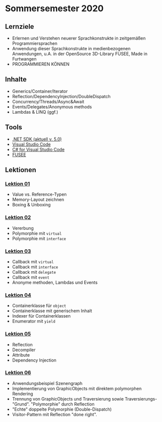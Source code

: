 # Sommersemester 2020

## Lernziele

 - Erlernen und Verstehen neuerer Sprachkonstrukte in zeitgemäßen Programmiersprachen
 - Anwendung dieser Sprachkonstrukte in medienbezogenen Anwendungen, u.A. in der OpenSource 3D-Library FUSEE, Made in
   Furtwangen 
 - PROGRAMMIEREN KÖNNEN


## Inhalte 

- Generics/Container/Iterator
- Reflection/DependencyInjection/DoubleDispatch
- Concurrency/Threads/Async&Await
- Events/Delegates/Anonymous methods
- Lambdas & LINQ (ggf.)

## Tools

- [.NET SDK (aktuell v. 5.0)](https://dotnet.microsoft.com/download)
- [Visual Studio Code](https://code.visualstudio.com/download)
- [C# for Visual Studio Code](https://marketplace.visualstudio.com/items?itemName=ms-vscode.csharp)
- [FUSEE](http://fusee3d.org/)

## Lektionen

### [Lektion 01](01_MemValRef)

 - Value vs. Reference-Typen
 - Memory-Layout zeichnen
 - Boxing & Unboxing

### [Lektion 02](02_Inheritance)

- Vererbung 
- Polymorphie mit `virtual`
- Polymorphie mit `interface`

### [Lektion 03](03_Callback)

- Callback mit `virtual`
- Callback mit `interface`
- Callback mit `delegate`
- Callback mit `event`
- Anonyme methoden, Lambdas und Events

### [Lektion 04](04_Generics)

- Containerklasse für `object`
- Containerklasse mit generischem Inhalt
- Indexer für Containerklassen
- Enumerator mit `yield`

### [Lektion 05](05_Reflection)

- Reflection
- Decompiler
- Attribute
- Dependency Injection

### [Lektion 06](06_VisitorPattern)

- Anwendungsbeispiel Szenengraph
- Implementierung von GraphicObjects mit direktem polymorphen Rendering
- Trennung von GraphicObjects und Traversierung sowie Traversierungs-"Grund". "Polymorphie" durch Reflection
- "Echte" doppelte Polymorphie (Double-Dispatch)
- Visitor-Pattern mit Reflection "done right".

